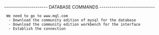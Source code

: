 ---------------------- DATABASE COMMANDS ----------------------------

     We need to go to www.mql.com
      - Download the community edition of mysql for the database
      - Download the community edition workbench for the interface
      - Establish the connection
